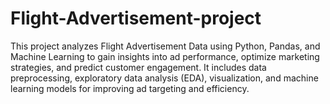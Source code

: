 # Flight-Advertisement-project
This project analyzes Flight Advertisement Data using Python, Pandas, and Machine Learning to gain insights into ad performance, optimize marketing strategies, and predict customer engagement. It includes data preprocessing, exploratory data analysis (EDA), visualization, and machine learning models for improving ad targeting and efficiency.
